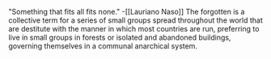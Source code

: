 "Something that fits all fits none."
	-[[Lauriano Naso]] 
The forgotten is a collective term for a series of small groups spread throughout the world that are destitute with the manner in which most countries are run, preferring to live in small groups in forests or isolated and abandoned buildings, governing themselves in a communal anarchical system.
 
